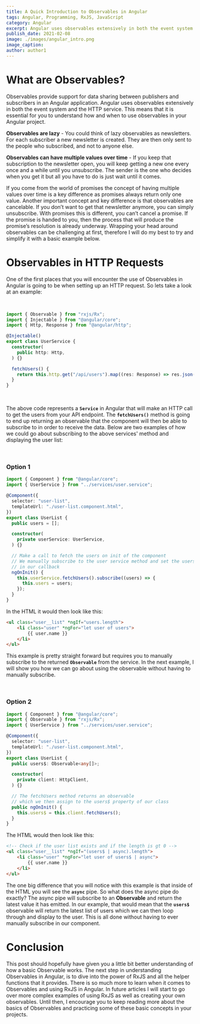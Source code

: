 ```yaml
---
title: A Quick Introduction to Observables in Angular
tags: Angular, Programming, RxJS, JavaScript
category: Angular
excerpt: Angular uses observables extensively in both the event system and the HTTP service. This means that it is essential for you to understand how and when to use observables in your Angular project.
publish_date: 2021-02-08
image: ./images/angular_intro.png
image_caption: 
author: author1
---
```


# What are Observables?

Observables provide support for data sharing between publishers and subscribers
in an Angular application. Angular uses observables extensively in both the
event system and the HTTP service. This means that it is essential for you to
understand how and when to use observables in your Angular project.

**Observables are lazy** - You could think of lazy observables as newsletters.
For each subscriber a new newsletter is created. They are then only sent to the
people who subscribed, and not to anyone else.

**Observables can have multiple values over time** - If you keep that
subscription to the newsletter open, you will keep getting a new one every once
and a while until you unsubscribe. The sender is the one who decides when you
get it but all you have to do is just wait until it comes.

If you come from the world of promises the concept of having multiple values
over time is a key difference as promises always return only one value. Another
important concept and key difference is that observables are cancelable. If you
don’t want to get that newsletter anymore, you can simply unsubscribe. With
promises this is different, you can’t cancel a promise. If the promise is handed
to you, then the process that will produce the promise’s resolution is already
underway. Wrapping your head around observables can be challenging at first,
therefore I will do my best to try and simplify it with a basic example below.

# Observables in HTTP Requests

One of the first places that you will encounter the use of Observables in
Angular is going to be when setting up an HTTP request. So lets take a look at
an example:

&nbsp;

```ts
import { Observable } from "rxjs/Rx";
import { Injectable } from "@angular/core";
import { Http, Response } from "@angular/http";

@Injectable()
export class UserService {
  constructor(
    public http: Http,
  ) {}

  fetchUsers() {
    return this.http.get("/api/users").map((res: Response) => res.json());
  }
}
```

&nbsp;

The above code represents a **`Service`** in Angular that will make an HTTP call
to get the users from your API endpoint. The **`fetchUsers()`** method is going
to end up returning an observable that the component will then be able to
subscribe to in order to receive the data. Below are two examples of how we
could go about subscribing to the above services' method and displaying the user
list:

&nbsp;

### Option 1

```ts
import { Component } from "@angular/core";
import { UserService } from "../services/user.service";

@Component({
  selector: "user-list",
  templateUrl: "./user-list.component.html",
})
export class UserList {
  public users = [];

  constructor(
    private userService: UserService,
  ) {}

  // Make a call to fetch the users on init of the component
  // We manually subscribe to the user service method and set the users
  // in our callback
  ngOnInit() {
    this.userService.fetchUsers().subscribe((users) => {
      this.users = users;
    });
  }
}
```

In the HTML it would then look like this:

```html
<ul class="user__list" *ngIf="users.length">
    <li class="user" *ngFor="let user of users">
        {{ user.name }}
    </li>
</ul>
```

This example is pretty straight forward but requires you to manually subscribe
to the returned **`Observable`** from the service. In the next example, I will
show you how we can go about using the observable without having to manually
subscribe.

&nbsp;

### Option 2

```ts
import { Component } from "@angular/core";
import { Observable } from "rxjs/Rx";
import { UserService } from "../services/user.service";

@Component({
  selector: "user-list",
  templateUrl: "./user-list.component.html",
})
export class UserList {
  public users$: Observable<any[]>;

  constructor(
    private client: HttpClient,
  ) {}

  // The fetchUsers method returns an observable
  // which we then assign to the users$ property of our class
  public ngOnInit() {
    this.users$ = this.client.fetchUsers();
  }
}
```

The HTML would then look like this:

```html
<!-- Check if the user list exists and if the length is gt 0 -->
<ul class="user__list" *ngIf="(users$ | async).length">
    <li class="user" *ngFor="let user of users$ | async">
        {{ user.name }}
    </li>
</ul>
```

The one big difference that you will notice with this example is that inside of
the HTML you will see the **`async`** pipe. So what does the async pipe do
exactly? The async pipe will subscribe to an **Observable** and return the
latest value it has emitted. In our example, that would mean that the
**`users$`** observable will return the latest list of users which we can then
loop through and display to the user. This is all done without having to ever
manually subscribe in our component.

# Conclusion

This post should hopefully have given you a little bit better understanding of
how a basic Observable works. The next step in understanding Observables in
Angular, is to dive into the power of RxJS and all the helper functions that it
provides. There is so much more to learn when it comes to Observables and using
RxJS in Angular. In future articles I will start to go over more complex
examples of using RxJS as well as creating your own observables. Until then, I
encourage you to keep reading more about the basics of Observables and
practicing some of these basic concepts in your projects.

&nbsp;
